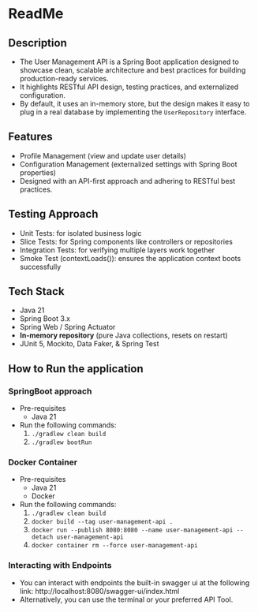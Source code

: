 # ReadMe
## Description
- The User Management API is a Spring Boot application designed to showcase clean, scalable architecture and best practices for building production-ready services.
- It highlights RESTful API design, testing practices, and externalized configuration. 
- By default, it uses an in-memory store, but the design makes it easy to plug in a real database by implementing the `UserRepository` interface.

## Features
- Profile Management (view and update user details)
- Configuration Management (externalized settings with Spring Boot properties)
- Designed with an API-first approach and adhering to RESTful best practices.

## Testing Approach
- Unit Tests: for isolated business logic
- Slice Tests: for Spring components like controllers or repositories
- Integration Tests: for verifying multiple layers work together
- Smoke Test (contextLoads()): ensures the application context boots successfully

## Tech Stack
- Java 21
- Spring Boot 3.x
- Spring Web / Spring Actuator
- **In-memory repository** (pure Java collections, resets on restart)
- JUnit 5, Mockito, Data Faker, & Spring Test

## How to Run the application

### SpringBoot approach
- Pre-requisites
  - Java 21
- Run the following commands:
  1. `./gradlew clean build`
  2. `./gradlew bootRun`

### Docker Container
- Pre-requisites
  - Java 21
  - Docker
- Run the following commands:
  1. `./gradlew clean build`
  2. `docker build --tag user-management-api .`
  3. `docker run --publish 8080:8080 --name user-management-api --detach user-management-api`
  4. `docker container rm --force user-management-api`

### Interacting with Endpoints
- You can interact with endpoints the built-in swagger ui at the following link: http://localhost:8080/swagger-ui/index.html
- Alternatively, you can use the terminal or your preferred API Tool.
